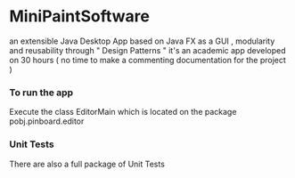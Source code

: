 # MiniPaintSoftware
an extensible Java Desktop App  based on Java FX as a GUI  , modularity and reusability through " Design Patterns "
it's an academic app developed on 30 hours ( no time to make a commenting documentation for the project ) 
### To run the app
Execute the class EditorMain which is located on the  package pobj.pinboard.editor
### Unit Tests
There are also a full package of Unit Tests 

